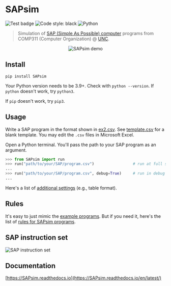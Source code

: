 # SAPsim

![Test badge](https://github.com/jesse-wei/SAPsim/actions/workflows/tests.yml/badge.svg)
![Code style: black](https://img.shields.io/badge/code%20style-black-000000.svg)
![Python](https://img.shields.io/badge/python-3670A0?style=plastic&logo=python&logoColor=ffdd54)

> Simulation of [SAP (Simple As Possible) computer](https://jessewei.dev/img/sap.jpg) programs from COMP311 (Computer Organization) @ [UNC](https://unc.edu).

<p align="center">
    <img src="https://jessewei.dev/img/SAPsim_demo.gif" alt="SAPsim demo">
</p>

## Install

`pip install SAPsim`

Your Python version needs to be 3.9+. Check with `python --version`. If `python` doesn't work, try `python3`.

If `pip` doesn't work, try `pip3`.

## Usage

Write a SAP program in the format shown in [ex2.csv](https://github.com/jesse-wei/SAPsim/blob/main/tests/public_prog/ex2.csv). See [template.csv](https://github.com/jesse-wei/SAPsim/blob/main/template.csv) for a blank template. You may edit the `.csv` files in Microsoft Excel.

Open a Python terminal. You'll pass the path to your SAP program as an argument.

```py
>>> from SAPsim import run
>>> run("path/to/your/SAP/program.csv")                 # run at full speed (default)
...
>>> run("path/to/your/SAP/program.csv", debug=True)     # run in debug (step) mode
...
```

Here's a list of [additional settings](https://SAPsim.readthedocs.io/en/latest/#settings) (e.g., table format).

## Rules

It's easy to just mimic the [example programs](https://github.com/jesse-wei/SAPsim/tree/main/tests/public_prog).
But if you need it, here's the list of [rules for SAPsim programs](https://SAPsim.readthedocs.io/en/latest/rules.html).

## SAP instruction set

![SAP instruction set](https://user-images.githubusercontent.com/55986131/220041985-da3060d2-18c3-4158-8d30-a5d88e08acc4.png)

## Documentation

[https://SAPsim.readthedocs.io](https://SAPsim.readthedocs.io/en/latest/)
